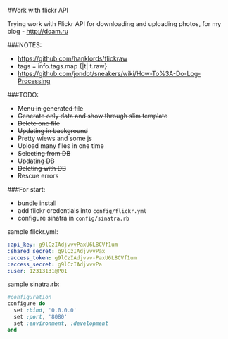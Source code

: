 #Work with flickr API

Trying work with Flickr API for downloading and uploading photos, for my blog - http://doam.ru

###NOTES:

* https://github.com/hanklords/flickraw
* tags = info.tags.map {|t| t.raw}
* https://github.com/jondot/sneakers/wiki/How-To%3A-Do-Log-Processing

###TODO:

* ~~Menu in generated file~~
* ~~Generate only data and show through slim template~~
* ~~Delete one file~~
* ~~Updating in background~~
* Pretty wiews and some js
* Upload many files in one time
* ~~Selecting from DB~~
* ~~Updating DB~~
* ~~Deleting with DB~~
* Rescue errors

###For start:

* bundle install
* add flickr credentials into `config/flickr.yml`
* configure sinatra in `config/sinatra.rb`

sample flickr.yml:
~~~yaml
:api_key: g9lCzIAdjvvvPaxU6L8CVf1um
:shared_secret: g9lCzIAdjvvvPax
:access_token: g9lCzIAdjvvv-PaxU6L8CVf1um
:access_secret: g9lCzIAdjvvvPa
:user: 12313131@P01
~~~

sample sinatra.rb:
~~~ruby
#configuration
configure do
  set :bind, '0.0.0.0'
  set :port, '8080'
  set :environment, :development
end
~~~



